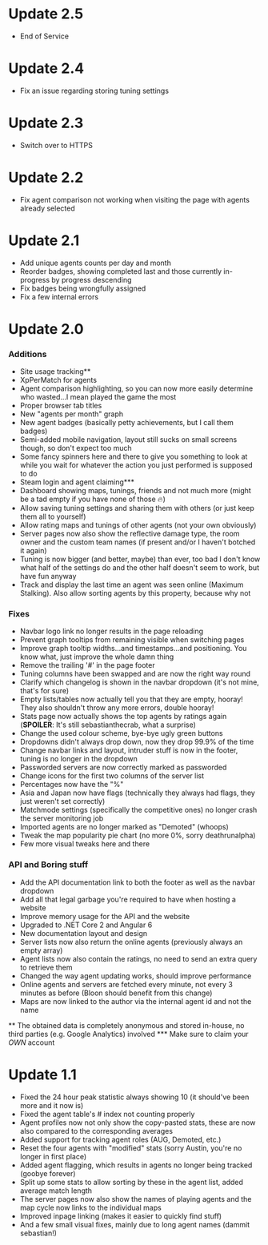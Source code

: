 # Update 2.5
- End of Service

# Update 2.4
- Fix an issue regarding storing tuning settings

# Update 2.3
- Switch over to HTTPS

# Update 2.2
- Fix agent comparison not working when visiting the page with agents already selected

# Update 2.1
- Add unique agents counts per day and month
- Reorder badges, showing completed last and those currently in-progress by progress descending
- Fix badges being wrongfully assigned
- Fix a few internal errors

# Update 2.0
### Additions
- Site usage tracking**
- XpPerMatch for agents
- Agent comparison highlighting, so you can now more easily determine who wasted...I mean played the game the most
- Proper browser tab titles
- New "agents per month" graph
- New agent badges (basically petty achievements, but I call them badges)
- Semi-added mobile navigation, layout still sucks on small screens though, so don't expect too much
- Some fancy spinners here and there to give you something to look at while you wait for whatever the action you just performed is supposed to do
- Steam login and agent claiming***
- Dashboard showing maps, tunings, friends and not much more (might be a tad empty if you have none of those :fire:)
- Allow saving tuning settings and sharing them with others (or just keep them all to yourself)
- Allow rating maps and tunings of other agents (not your own obviously)
- Server pages now also show the reflective damage type, the room owner and the custom team names (if present and/or I haven't botched it again)
- Tuning is now bigger (and better, maybe) than ever, too bad I don't know what half of the settings do and the other half doesn't seem to work, but have fun anyway
- Track and display the last time an agent was seen online (Maximum Stalking). Also allow sorting agents by this property, because why not

### Fixes

- Navbar logo link no longer results in the page reloading
- Prevent graph tooltips from remaining visible when switching pages
- Improve graph tooltip widths...and timestamps...and positioning. You know what, just improve the whole damn thing
- Remove the trailing '#' in the page footer
- Tuning columns have been swapped and are now the right way round
- Clarify which changelog is shown in the navbar dropdown (it's not mine, that's for sure)
- Empty lists/tables now actually tell you that they are empty, hooray! They also shouldn't throw any more errors, double hooray!
- Stats page now actually shows the top agents by ratings again (**SPOILER**: It's still sebastianthecrab, what a surprise)
- Change the used colour scheme, bye-bye ugly green buttons
- Dropdowns didn't always drop down, now they drop 99.9% of the time
- Change navbar links and layout, intruder stuff is now in the footer, tuning is no longer in the dropdown
- Passworded servers are now correctly marked as passworded
- Change icons for the first two columns of the server list
- Percentages now have the "%"
- Asia and Japan now have flags (technically they always had flags, they just weren't set correctly)
- Matchmode settings (specifically the competitive ones) no longer crash the server monitoring job
- Imported agents are no longer marked as "Demoted" (whoops)
- Tweak the map popularity pie chart (no more 0%, sorry deathrunalpha)
- Few more visual tweaks here and there

### API and Boring stuff
- Add the API documentation link to both the footer as well as the navbar dropdown
- Add all that legal garbage you're required to have when hosting a website
- Improve memory usage for the API and the website
- Upgraded to .NET Core 2 and Angular 6 
- New documentation layout and design
- Server lists now also return the online agents (previously always an empty array)
- Agent lists now also contain the ratings, no need to send an extra query to retrieve them
- Changed the way agent updating works, should improve performance
- Online agents and servers are fetched every minute, not every 3 minutes as before (Bloon should benefit from this change)
- Maps are now linked to the author via the internal agent id and not the name

** The obtained data is completely anonymous and stored in-house, no third parties (e.g. Google Analytics) involved
*** Make sure to claim your *OWN* account

# Update 1.1
- Fixed the 24 hour peak statistic always showing 10 (it should've been more and it now is)
- Fixed the agent table's # index not counting properly
- Agent profiles now not only show the copy-pasted stats, these are now also compared to the corresponding averages
- Added support for tracking agent roles (AUG, Demoted, etc.)
- Reset the four agents with "modified" stats (sorry Austin, you're no longer in first place)
- Added agent flagging, which results in agents no longer being tracked (goobye forever)
- Split up some stats to allow sorting by these in the agent list, added average match length
- The server pages now also show the names of playing agents and the map cycle now links to the individual maps
- Improved inpage linking (makes it easier to quickly find stuff)
- And a few small visual fixes, mainly due to long agent names (dammit sebastian!)